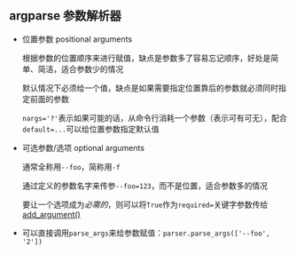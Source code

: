 ## argparse 参数解析器

- 位置参数 positional arguments

  根据参数的位置顺序来进行赋值，缺点是参数多了容易忘记顺序，好处是简单、简洁，适合参数少的情况

  默认情况下必须给一个值，缺点是如果需要指定位置靠后的参数就必须同时指定前面的参数

  `nargs='?'`表示如果可能的话，从命令行消耗一个参数（表示可有可无），配合`default=...`可以给位置参数指定默认值

- 可选参数/选项 optional arguments

  通常全称用`--foo`，简称用`-f`

  通过定义的参数名字来传参`--foo=123`，而不是位置，适合参数多的情况

  要让一个选项成为*必需的*，则可以将`True`作为`required=`关键字参数传给 [add_argument()](https://docs.python.org/zh-cn/3.7/library/argparse.html#argparse.ArgumentParser.add_argument)

- 可以直接调用`parse_args`来给参数赋值：`parser.parse_args(['--foo', '2'])`